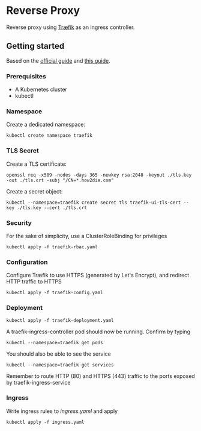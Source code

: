 # Reverse Proxy

Reverse proxy using [Træfik](https://traefik.io/) as an ingress controller.

## Getting started

Based on the [official guide](https://docs.traefik.io/user-guide/kubernetes/) and [this guide](https://medium.com/@dusansusic/traefik-ingress-controller-for-k8s-c1137c9c05c4).

### Prerequisites

* A Kubernetes cluster
* kubectl

### Namespace

Create a dedicated namespace:

```
kubectl create namespace traefik
```

### TLS Secret

Create a TLS certificate:

```
openssl req -x509 -nodes -days 365 -newkey rsa:2048 -keyout ./tls.key -out ./tls.crt -subj "/CN=*.how2die.com"
```

Create a secret object:

```
kubectl --namespace=traefik create secret tls traefik-ui-tls-cert --key ./tls.key --cert ./tls.crt
```

### Security

For the sake of simplicity, use a ClusterRoleBinding for privileges

```
kubectl apply -f traefik-rbac.yaml
```

### Configuration

Configure Træfik to use HTTPS (generated by Let's Encrypt), and redirect HTTP traffic to HTTPS

```
kubectl apply -f traefik-config.yaml
```

### Deployment

```
kubectl apply -f traefik-deployment.yaml
```

A traefik-ingress-controller pod should now be running. Confirm by typing

```
kubectl --namespace=traefik get pods
```

You should also be able to see the service

```
kubectl --namespace=traefik get services
```

Remember to route HTTP (80) and HTTPS (443) traffic to the ports exposed by traefik-ingress-service

### Ingress

Write ingress rules to *ingress.yaml* and apply

```
kubectl apply -f ingress.yaml
```
